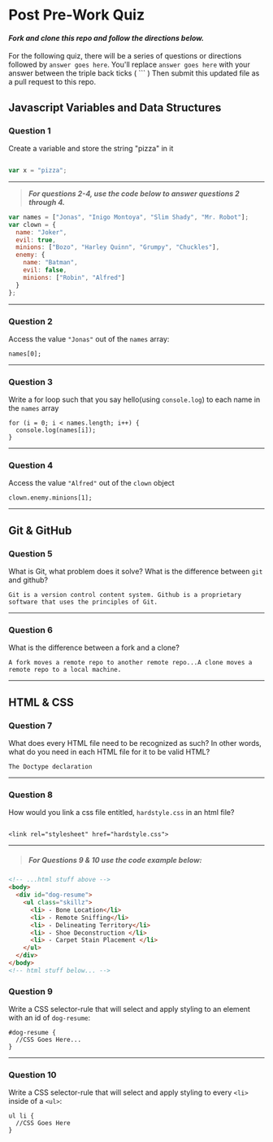 # Post Pre-Work Quiz

#### ***Fork and clone this repo and follow the directions below.***

For the following quiz, there will be a series of questions or directions followed by `answer goes here`. You'll replace `answer goes here` with your answer between the triple back ticks ( \`\`\` ) Then submit this updated file as a pull request to this repo.

## Javascript Variables and Data Structures

### Question 1

Create a variable and store the string "pizza" in it

```js

var x = "pizza";

```

---

>  ***For questions 2-4, use the code below to answer questions 2 through 4.***

```js
var names = ["Jonas", "Inigo Montoya", "Slim Shady", "Mr. Robot"];
var clown = {
  name: "Joker",
  evil: true,
  minions: ["Bozo", "Harley Quinn", "Grumpy", "Chuckles"],
  enemy: {
    name: "Batman",
    evil: false,
    minions: ["Robin", "Alfred"]  
  }
};
```

---

### Question 2

Access the value `"Jonas"` out of the `names` array:

```
names[0];

```

---

### Question 3

Write a for loop such that you say hello(using `console.log`) to each name in the `names` array

```
for (i = 0; i < names.length; i++) {
  console.log(names[i]);
}

```

---


### Question 4

Access the value `"Alfred"` out of the `clown` object

```
clown.enemy.minions[1];

```

---

## Git & GitHub

### Question 5

What is Git, what problem does it solve? What is the difference between `git` and github?

```
Git is a version control content system. Github is a proprietary software that uses the principles of Git.

```

---

### Question 6

What is the difference between a fork and a clone?

```
A fork moves a remote repo to another remote repo...A clone moves a remote repo to a local machine.

```

---

## HTML & CSS

### Question 7

What does every HTML file need to be recognized as such? In other words, what do you need in each HTML file for it to be valid HTML?

```
The Doctype declaration

```

---

### Question 8

How would you link a css file entitled, `hardstyle.css` in an html file?

```

<link rel="stylesheet" href="hardstyle.css">

```

---

> ##### For Questions 9 & 10 use the code example below:

```HTML
<!-- ...html stuff above -->
<body>
  <div id="dog-resume">
    <ul class="skillz">
      <li> - Bone Location</li>
      <li> - Remote Sniffing</li>
      <li> - Delineating Territory</li>
      <li> - Shoe Deconstruction </li>
      <li> - Carpet Stain Placement </li>
    </ul>
  </div>
</body>
<!-- html stuff below... -->
```

### Question 9

Write a CSS selector-rule that will select and apply styling to an element with an id of `dog-resume`:


```
#dog-resume {
  //CSS Goes Here...
}

```

---

### Question 10

Write a CSS selector-rule that will select and apply styling to every `<li>` inside of a `<ul>`:

```
ul li {
  //CSS Goes Here
}

```
